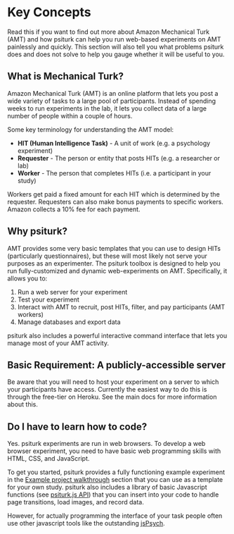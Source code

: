 # Key Concepts

Read this if you want to find out more about Amazon Mechanical Turk
(AMT) and how psiturk can help you run web-based experiments on AMT
painlessly and quickly. This section will also tell you what problems
psiturk does and does not solve to help you gauge whether it will be
useful to you.


## What is Mechanical Turk?

Amazon Mechanical Turk (AMT) is an online platform that lets you post a
wide variety of tasks to a large pool of participants. Instead of
spending weeks to run experiments in the lab, it lets you collect data
of a large number of people within a couple of hours.

Some key terminology for understanding the AMT model:

-  **HIT (Human Intelligence Task)** - A unit of work (e.g. a psychology experiment)
-  **Requester** - The person or entity that posts HITs (e.g. a researcher or lab)
-  **Worker** - The person that completes HITs (i.e. a participant in your study)

Workers get paid a fixed amount for each HIT which is determined by the
requester. Requesters can also make bonus payments to specific workers.
Amazon collects a 10% fee for each payment.


## Why psiturk?

AMT provides some very basic templates that you can use to design HITs
(particularly questionnaires), but these will most likely not serve your
purposes as an experimenter. The psiturk toolbox is designed to help
you run fully-customized and dynamic web-experiments on AMT.
Specifically, it allows you to:

1. Run a web server for your experiment
2. Test your experiment
3. Interact with AMT to recruit, post HITs, filter, and pay participants
   (AMT workers)
4. Manage databases and export data

psiturk also includes a powerful interactive command interface that
lets you manage most of your AMT activity.


## Basic Requirement: A publicly-accessible server

Be aware that you will need to host your experiment on a server to which
your participants have access.  Currently the easiest way to do this is through the
free-tier on Heroku.  See the main docs for more information about this.


## Do I have to learn how to code?

Yes. psiturk experiments are run in web browsers. To develop a web browser
experiment, you need to have basic web programming skills with HTML, CSS, and
JavaScript.

To get you started, psiturk provides a fully functioning example
experiment in the [Example project walkthrough](tutorials/example-project-stroop) section that
you can use as a template for your own study. psiturk also includes
a library of basic Javascript functions (see [psiturk.js API](api-overview)) that you can
insert into your code to handle page transitions, load images, and
record data.

However, for actually programming the interface of your task people often use other 
javascript tools like the outstanding [jsPsych](https://www.jspsych.org).
